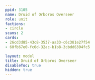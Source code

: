 ```yaml
---
ppid: 3105
name: Druid of Orboros Overseer
role: unit
factions:
- circle
scans: 2
cards:
- 26cd3d85-43c8-3537-aa33-c6c381e27f54
- 60fb67e0-fc6d-32ac-b1b8-3cbdd6394fc5

layout: model
title: Druid of Orboros Overseer
disableToc: true
hidden: true
---
```

